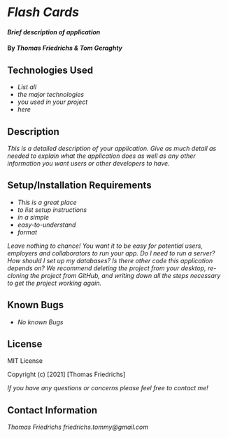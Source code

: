 # _Flash Cards_

#### _Brief description of application_

#### By _**Thomas Friedrichs & Tom Geraghty**_

## Technologies Used

* _List all_
* _the major technologies_
* _you used in your project_
* _here_

## Description

_This is a detailed description of your application. Give as much detail as needed to explain what the application does as well as any other information you want users or other developers to have._

## Setup/Installation Requirements

* _This is a great place_
* _to list setup instructions_
* _in a simple_
* _easy-to-understand_
* _format_

_Leave nothing to chance! You want it to be easy for potential users, employers and collaborators to run your app. Do I need to run a server? How should I set up my databases? Is there other code this application depends on? We recommend deleting the project from your desktop, re-cloning the project from GitHub, and writing down all the steps necessary to get the project working again._

## Known Bugs

* _No known Bugs_

## License

MIT License

Copyright (c) [2021] [Thomas Friedrichs]

_If you have any questions or concerns please feel free to contact me!_

## Contact Information

_Thomas Friedrichs friedrichs.tommy@gmail.com_
